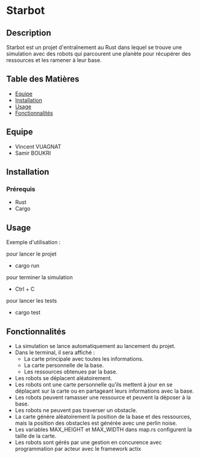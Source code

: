 # Starbot

## Description
Starbot est un projet d'entraînement au Rust dans lequel se trouve une simulation avec des robots qui parcourent une planète pour récupérer des ressources et les ramener à leur base.

## Table des Matières
- [Equipe](#equipe)
- [Installation](#installation)
- [Usage](#usage)
- [Fonctionnalités](#fonctionnalités)

## Equipe
- Vincent VUAGNAT
- Samir BOUKRI

## Installation
### Prérequis
- Rust
- Cargo

## Usage
Exemple d'utilisation :

pour lancer le projet
- cargo run
  
pour terminer la simulation
- Ctrl + C 

pour lancer les tests
- cargo test

## Fonctionnalités

- La simulation se lance automatiquement au lancement du projet.
- Dans le terminal, il sera affiché :
  - La carte principale avec toutes les informations.
  - La carte personnelle de la base.
  - Les ressources obtenues par la base.
- Les robots se déplacent aléatoirement.
- Les robots ont une carte personnelle qu'ils mettent à jour en se déplaçant sur la carte ou en partageant leurs informations avec la base.
- Les robots peuvent ramasser une ressource et peuvent la déposer à la base.
- Les robots ne peuvent pas traverser un obstacle.
- La carte génère aléatoirement la position de la base et des ressources, mais la position des obstacles est générée avec une perlin noise.
- Les variables MAX_HEIGHT et MAX_WIDTH dans map.rs configurent la taille de la carte.
- Les robots sont gérés par une gestion en concurence avec programmation par acteur avec le framework actix 
